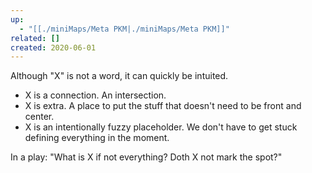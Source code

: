 ```yaml
---
up:
  - "[[./miniMaps/Meta PKM|./miniMaps/Meta PKM]]"
related: []
created: 2020-06-01
---
```

Although "X" is not a word, it can quickly be intuited. 

- X is a connection. An intersection. 
- X is extra. A place to put the stuff that doesn't need to be front and center.
- X is an intentionally fuzzy placeholder. We don't have to get stuck defining everything in the moment.

In a play: "What is X if not everything? Doth X not mark the spot?"